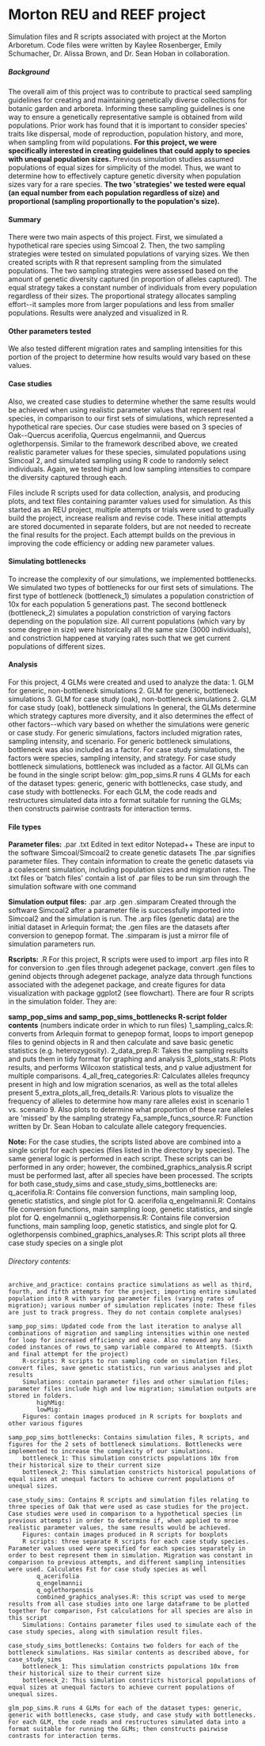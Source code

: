 # Morton REU and REEF project
Simulation files and R scripts associated with project at the Morton Arboretum. Code files were written by Kaylee Rosenberger, Emily Schumacher, Dr. Alissa Brown, and Dr. Sean Hoban in collaboration. 
##### Background
The overall aim of this project was to contribute to practical seed sampling guidelines for creating and maintaining genetically diverse collections for botanic garden and arboreta. Informing these sampling guidelines is one way to ensure a genetically representative sample is obtained from wild populations. Prior work has found that it is important to consider species' traits like dispersal, mode of reproduction, population history, and more, when sampling from wild populations. **For this project, we were specifically interested in creating guidelines that could apply to species with unequal population sizes.** Previous simulation studies assumed populations of equal sizes for simplicity of the model. Thus, we want to determine how to effectively capture genetic diversity when population sizes vary for a rare species. **The two 'strategies' we tested were equal (an equal number from each population regardless of size) and proportional (sampling proportionally to the population's size).**

#### Summary
There were two main aspects of this project. First, we simulated a hypothetical rare species using Simcoal 2. Then, the two sampling strategies were tested on simulated populations of varying sizes. We then created scripts with R that represent sampling from the simulated populations. The two sampling strategies were assessed based on the amount of genetic diversity captured (in proportion of alleles captured). The equal strategy takes a constant number of individuals from every population regardless of their sizes. The proportional strategy allocates sampling effort--it samples more from larger populations and less from smaller populations. Results were analyzed and visualized in R. 

#### Other parameters tested
We also tested different migration rates and sampling intensities for this portion of the project to determine how results would vary based on these values.

#### Case studies
Also, we created case studies to determine whether the same results would be achieved when using realistic parameter values that represent real species, in comparison to our first sets of simulations, which represented a hypothetical rare species. Our case studies were based on 3 species of Oak--Quercus acerifolia, Quercus engelmannii, and Quercus oglethorpensis. Similar to the framework described above, we created realistic parameter values for these species, simulated populations using Simcoal 2, and simulated sampling using R code to randomly select individuals. Again, we tested high and low sampling intensities to compare the diversity captured through each. 
    
Files include R scripts used for data collection, analysis, and producing plots, and text files containing paramter values used for simulation. 
As this started as an REU project, multiple attempts or trials were used to gradually build the project, increase realism and revise code.  These initial attempts are stored documented in separate folders, but are not needed to recreate the final results for the project. Each attempt builds on the previous in improving the code efficiency or adding new parameter values.

#### Simulating bottlenecks 
To increase the complexity of our simulations, we implemented bottlenecks. We simulated two types of bottlenecks for our first sets of simulations. The first type of bottleneck (bottleneck_1) simulates a population constriction of 10x for each population 5 generations past. The second bottleneck (bottleneck_2) simulates a population constriction of varying factors depending on the population size. All current populations (which vary by some degree in size) were historically all the same size (3000 individuals), and constriction happened at varying rates such that we get current populations of different sizes. 

#### Analysis
For this project, 4 GLMs were created and used to analyze the data:
    1. GLM for generic, non-bottleneck simulations
    2. GLM for generic, bottleneck simulations
    3. GLM for case study (oak), non-bottleneck simulations
    2. GLM for case study (oak), bottleneck simulations
In general, the GLMs determine which strategy captures more diversity, and it also determines the effect of other factors--which vary based on whether the simulations were generic or case study. For generic simulations, factors included migration rates, sampling intensity, and scenario. For generic bottleneck simulations, bottleneck was also included as a factor. For case study simulations, the factors were species, sampling intensity, and strategy. For case study bottleneck simulations, bottleneck was included as a factor. 
All GLMs can be found in the single script below: 
    glm_pop_sims.R runs 4 GLMs for each of the dataset types: generic, generic with bottlenecks, case study, and case study with bottlenecks. For each GLM, the code reads and restructures simulated data into a format suitable for running the GLMs; then constructs pairwise contrasts for interaction terms.

#### File types
**Parameter files:**
    .par .txt
    Edited in text editor Notepad++
    These are input to the software Simcoal/Simcoal2 to create genetic datasets The .par signifies parameter files.  They contain information to create the genetic datasets via a coalescent simulation, including population sizes and migration rates.  The .txt files or 'batch files' contain a list of .par files to be run sim through the simulation software with one command

**Simulation output files:**
    .par .arp .gen .simparam
    Created through the software Simcoal2 after a parameter file is successfully imported into Simcoal2 and the simulation is run.  The .arp files (genetic data) are the initial dataset in Arlequin format; the .gen files are the datasets after conversion to genepop format.  The .simparam is just a mirror file of simulation parameters run.

**Rscripts:**
    .R 
    For this project, R scripts were used to import .arp files into R for conversion to .gen files through adegenet package, convert .gen files to genind objects through adegenet package, analyze data through functions associated with the adegenet package, and create figures for data visualization with package ggplot2 (see flowchart).  There are four R scripts in the simulation folder.  They are:

**samp_pop_sims and samp_pop_sims_bottlenecks R-script folder contents** (numbers indicate order in which to run files)
1_sampling_calcs.R: converts from Arlequin format to genepop format, loops to import genepop files to genind objects in R and then calculate and save basic genetic statistics (e.g. heterozygosity).
2_data_prep.R: Takes the sampling results and puts them in tidy format for graphing and analysis
3_plots_stats.R: Plots results, and performs Wilcoxon statistical tests, and p value adjustment for multiple comparisons.
4_all_freq_categories.R: Calculates alleles frequncy present in high and low migration scenarios, as well as the total alleles present 
5_extra_plots_all_freq_details.R: Various plots to visualize the frequency of alleles to determine how many rare alleles exist in scenario 1 vs. scenario 9. Also plots to determine what proportion of these rare alleles are 'missed' by the sampling strategy 
Fa_sample_funcs_source.R: Function written by Dr. Sean Hoban to calculate allele category frequencies. 

**Note:** For the case studies, the scripts listed above are combined into a single script for each species (files listed in the directory by species). The same general logic is performed in each script. These scripts can be performed in any order; however, the combined_graphics_analysis.R script must be performed last, after all species have been processed. The scripts for both case_study_sims and case_study_sims_bottlenecks are:
q_acerifolia.R: Contains file conversion functions, main sampling loop, genetic statistics, and single plot for Q. acerifolia
q_engelmannii.R: Contains file conversion functions, main sampling loop, genetic statistics, and single plot for Q. engelmannii
q_oglethorpensis.R: Contains file conversion functions, main sampling loop, genetic statistics, and single plot for Q. oglethorpensis
combined_graphics_analyses.R: This script plots all three case study species on a single plot


###### Directory contents:

    archive_and_practice: contains practice simulations as well as third, fourth, and fifth attempts for the project; importing entire simulated population into R with varying parameter files (varying rates of migration); various number of simulation replicates (note: These files are just to track progress. They do not contain complete analyses)

    samp_pop_sims: Updated code from the last iteration to analyse all combinations of migration and sampling intensities within one nested for loop for increased efficiency and ease. Also removed any hard-coded instances of rows_to_samp variable compared to Attempt5. (Sixth and final attempt for the project)
        R-scripts: R scripts to run sampling code on simulation files, convert files, save genetic statistics, run various analyses and plot results
        Simulations: contain parameter files and other simulation files; parameter files include high and low migration; simulation outputs are stored in folders.
            highMig:
            lowMig:
        Figures: contain images produced in R scripts for boxplots and other various figures

    samp_pop_sims_bottlenecks: Contains simulation files, R scripts, and figures for the 2 sets of bottleneck simulations. Bottlenecks were implemented to increase the complexity of our simulations. 
        bottleneck_1: This simulation constricts populations 10x from their historical size to their current size
        bottleneck_2: This simulation constricts historical populations of equal sizes at unequal factors to achieve current populations of unequal sizes. 

    case_study_sims: Contains R scripts and simulation files relating to three species of Oak that were used as case studies for the project. Case studies were used in comparison to a hypothetical species (in previous attempts) in order to determine if, when applied to mroe realistic parameter values, the same results would be achieved. 
        Figures: contain images produced in R scripts for boxplots
        R scripts: three separate R scripts for each case study species. Parameter values used were specified for each species separately in order to best represent them in simulation. Migration was constant in comparison to previous attempts, and different sampling intensities were used. Calculates Fst for case study species as well
            q_acerifolia
            q_engelmannii
            q_oglethorpensis
            combined_graphics_analyses.R: this script was used to merge results from all case studies into one large dataframe to be plotted together for comparison, Fst calculations for all species are also in this script
        Simulations: Contains parameter files used to simulate each of the case study species, along with simulation result files.

    case_study_sims_bottlenecks: Contains two folders for each of the bottleneck simulations. Has similar contents as described above, for case_study_sims
        bottleneck_1: This simulation constricts populations 10x from their historical size to their current size
        bottleneck_2: This simulation constricts historical populations of equal sizes at unequal factors to achieve current populations of unequal sizes. 
    
    glm_pop_sims.R runs 4 GLMs for each of the dataset types: generic, generic with bottlenecks, case study, and case study with bottlenecks. For each GLM, the code reads and restructures simulated data into a format suitable for running the GLMs; then constructs pairwise contrasts for interaction terms.

